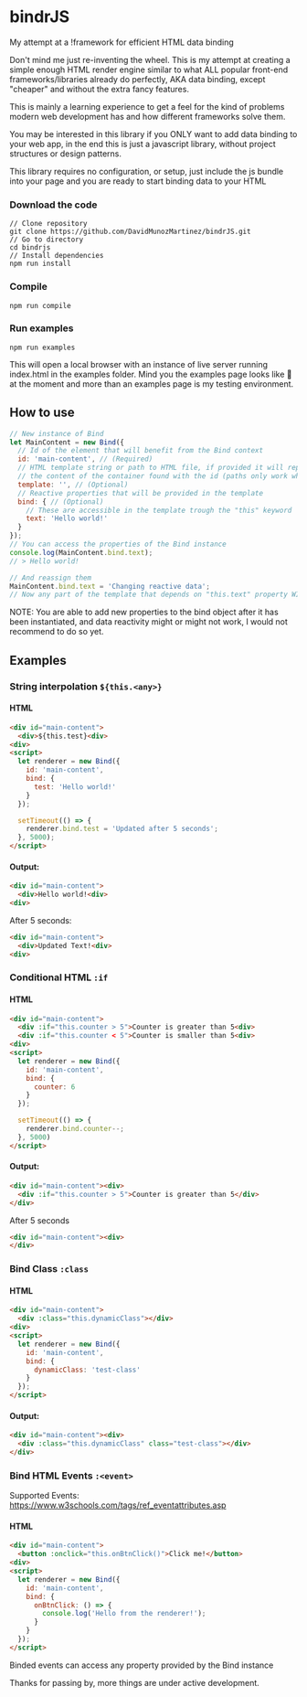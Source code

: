 # bindrJS
My attempt at a !framework for efficient HTML data binding

Don't mind me just re-inventing the wheel.
This is my attempt at creating a simple enough HTML render engine similar to what ALL popular front-end frameworks/libraries already do perfectly, AKA data binding, except "cheaper" and without the extra fancy features.

This is mainly a learning experience to get a feel for the kind of problems modern web development has and how different frameworks solve them.

You may be interested in this library if you ONLY want to add data binding to your web app, in the end this is just a javascript library, without project structures or design patterns.

This library requires no configuration, or setup, just include the js bundle into your page and you are ready to start binding data to your HTML

### Download the code

```
// Clone repository
git clone https://github.com/DavidMunozMartinez/bindrJS.git
// Go to directory
cd bindrjs
// Install dependencies
npm run install
```
### Compile
```
npm run compile
```
### Run examples
```
npm run examples
```

This will open a local browser with an instance of live server running index.html in the examples folder.
Mind you the examples page looks like 💩 at the moment and more than an examples page is my testing
environment.


## How to use

```javascript
// New instance of Bind
let MainContent = new Bind({
  // Id of the element that will benefit from the Bind context
  id: 'main-content', // (Required)
  // HTML template string or path to HTML file, if provided it will replace
  // the content of the container found with the id (paths only work when running the app in a live server)
  template: '', // (Optional)
  // Reactive properties that will be provided in the template 
  bind: { // (Optional)
    // These are accessible in the template trough the "this" keyword
    text: 'Hello world!'
  }
});
// You can access the properties of the Bind instance
console.log(MainContent.bind.text);
// > Hello world!

// And reassign them
MainContent.bind.text = 'Changing reactive data';
// Now any part of the template that depends on "this.text" property WILL automatically be updated accordingly
```

NOTE: You are able to add new properties to the bind object after it has been instantiated, and data reactivity might or might not work, I would not recommend to do so yet.


## Examples
 
### String interpolation ```${this.<any>}```

#### HTML
```html
<div id="main-content">
  <div>${this.test}<div>
<div>
<script>
  let renderer = new Bind({
    id: 'main-content',
    bind: {
      test: 'Hello world!'
    }
  });

  setTimeout(() => {
    renderer.bind.test = 'Updated after 5 seconds';
  }, 5000);
</script>
```
#### Output:
 
```html
<div id="main-content">
  <div>Hello world!<div>
<div>
```
After 5 seconds:
```html
<div id="main-content">
  <div>Updated Text!<div>
<div>
```

### Conditional HTML ```:if```

#### HTML
```html
<div id="main-content">
  <div :if="this.counter > 5">Counter is greater than 5<div>
  <div :if="this.counter < 5">Counter is smaller than 5<div>
<div>
<script>
  let renderer = new Bind({
    id: 'main-content',
    bind: {
      counter: 6
    }
  });

  setTimeout(() => {
    renderer.bind.counter--;
  }, 5000)
</script>
```

#### Output:

```html
<div id="main-content"><div>
  <div :if="this.counter > 5">Counter is greater than 5</div>
</div>
```
After 5 seconds
```html
<div id="main-content"><div>
</div>
```

### Bind Class ```:class```

#### HTML
```html
<div id="main-content">
  <div :class="this.dynamicClass"></div>
<div>
<script>
  let renderer = new Bind({
    id: 'main-content',
    bind: {
      dynamicClass: 'test-class' 
    }
  });
</script>
```
#### Output:

```html
<div id="main-content"><div>
  <div :class="this.dynamicClass" class="test-class"></div>
</div>
```

### Bind HTML Events ```:<event>```

Supported Events: https://www.w3schools.com/tags/ref_eventattributes.asp

#### HTML
```html
<div id="main-content">
  <button :onclick="this.onBtnClick()">Click me!</button>
<div>
<script>
  let renderer = new Bind({
    id: 'main-content',
    bind: {
      onBtnClick: () => {
        console.log('Hello from the renderer!');
      }
    }
  });
</script>
```
Binded events can access any property provided by the Bind instance

Thanks for passing by, more things are under active development.


